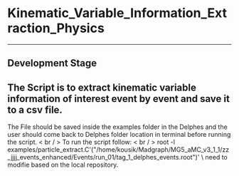 # Kinematic_Variable_Information_Extraction_Physics
--------------------------------------------------------
Development Stage
--------------------------------------------------------

The Script is to extract kinematic variable information of interest event by event and save it to a csv file.
--------------------------------------------------------
The File should be saved inside the examples folder in the Delphes and the user should come back to Delphes folder location in terminal before running the script. < br / > 
To run the script follow: < br / > 
root -l examples/particle_extract.C'("/home/kousik/Madgraph/MG5_aMC_v3_1_1/zz_jjjj_events_enhanced/Events/run_01/tag_1_delphes_events.root")' \\ need to modifie based on the local repository.
